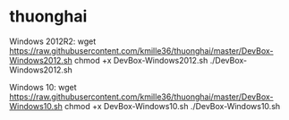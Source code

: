 # thuonghai

Windows 2012R2:
wget https://raw.githubusercontent.com/kmille36/thuonghai/master/DevBox-Windows2012.sh
chmod +x DevBox-Windows2012.sh
./DevBox-Windows2012.sh

Windows 10:
wget https://raw.githubusercontent.com/kmille36/thuonghai/master/DevBox-Windows10.sh
chmod +x DevBox-Windows10.sh
./DevBox-Windows10.sh
